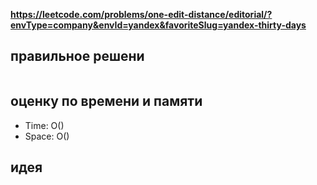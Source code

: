 **https://leetcode.com/problems/one-edit-distance/editorial/?envType=company&envId=yandex&favoriteSlug=yandex-thirty-days**

## правильное решени
```python
```

## оценку по времени и памяти
- Time: O()
- Space: O()

## идея
